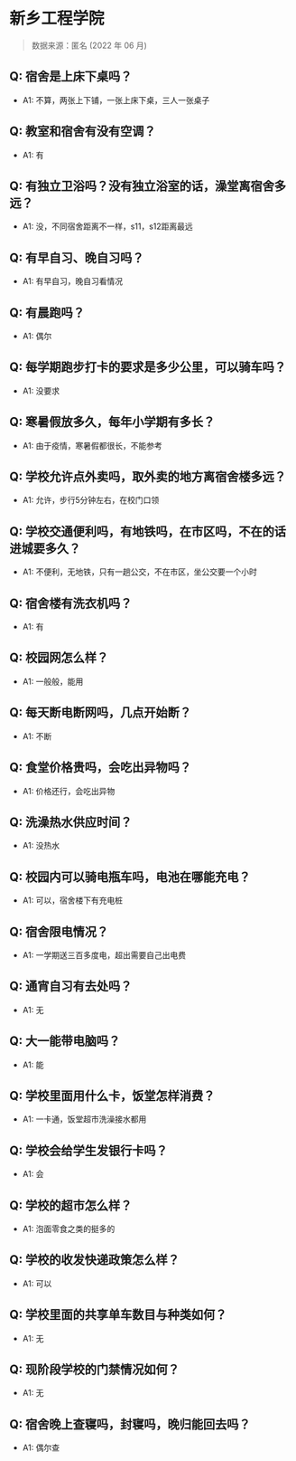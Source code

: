 # 新乡工程学院

> 数据来源：匿名 (2022 年 06 月)

## Q: 宿舍是上床下桌吗？

- A1: 不算，两张上下铺，一张上床下桌，三人一张桌子

## Q: 教室和宿舍有没有空调？

- A1: 有

## Q: 有独立卫浴吗？没有独立浴室的话，澡堂离宿舍多远？

- A1: 没，不同宿舍距离不一样，s11，s12距离最远

## Q: 有早自习、晚自习吗？

- A1: 有早自习，晚自习看情况

## Q: 有晨跑吗？

- A1: 偶尔

## Q: 每学期跑步打卡的要求是多少公里，可以骑车吗？

- A1: 没要求

## Q: 寒暑假放多久，每年小学期有多长？

- A1: 由于疫情，寒暑假都很长，不能参考

## Q: 学校允许点外卖吗，取外卖的地方离宿舍楼多远？

- A1: 允许，步行5分钟左右，在校门口领

## Q: 学校交通便利吗，有地铁吗，在市区吗，不在的话进城要多久？

- A1: 不便利，无地铁，只有一趟公交，不在市区，坐公交要一个小时

## Q: 宿舍楼有洗衣机吗？

- A1: 有

## Q: 校园网怎么样？

- A1: 一般般，能用

## Q: 每天断电断网吗，几点开始断？

- A1: 不断

## Q: 食堂价格贵吗，会吃出异物吗？

- A1: 价格还行，会吃出异物

## Q: 洗澡热水供应时间？

- A1: 没热水

## Q: 校园内可以骑电瓶车吗，电池在哪能充电？

- A1: 可以，宿舍楼下有充电桩

## Q: 宿舍限电情况？

- A1: 一学期送三百多度电，超出需要自己出电费

## Q: 通宵自习有去处吗？

- A1: 无

## Q: 大一能带电脑吗？

- A1: 能

## Q: 学校里面用什么卡，饭堂怎样消费？

- A1: 一卡通，饭堂超市洗澡接水都用

## Q: 学校会给学生发银行卡吗？

- A1: 会

## Q: 学校的超市怎么样？

- A1: 泡面零食之类的挺多的

## Q: 学校的收发快递政策怎么样？

- A1: 可以

## Q: 学校里面的共享单车数目与种类如何？

- A1: 无

## Q: 现阶段学校的门禁情况如何？

- A1: 无

## Q: 宿舍晚上查寝吗，封寝吗，晚归能回去吗？

- A1: 偶尔查


